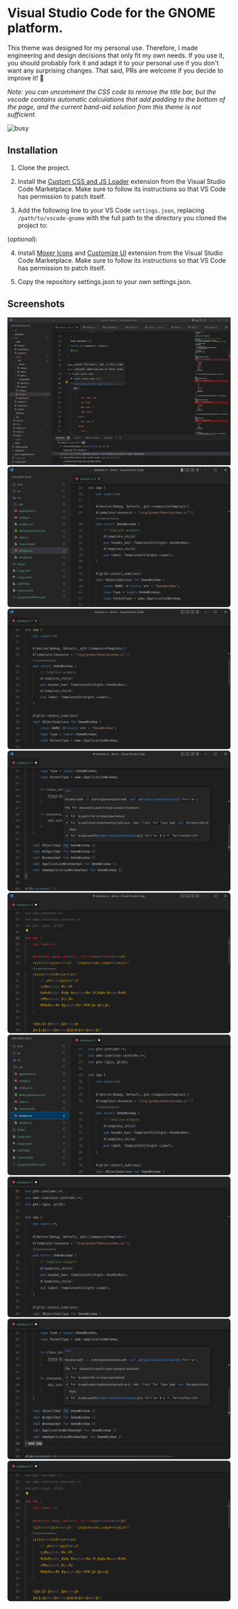 # Visual Studio Code for the GNOME platform.

This theme was designed for my personal use. Therefore, I made engineering and design decisions that only fit my own needs. If you use it, you should probably fork it and adapt it to your personal use if you don't want any surprising changes. That said, PRs are welcome if you decide to improve it! 🎉 

*Note: you can uncomment the CSS code to remove the title bar, but the vscode contains automatic calculations that add padding to the bottom of the page, and the current band-aid solution from this theme is not sufficient.*

![busy](https://user-images.githubusercontent.com/91024200/198850434-45727cf5-4b69-4493-b49b-df2da603fc42.png)

## Installation

1. Clone the project.

2. Install the [Custom CSS and JS Loader](https://marketplace.visualstudio.com/items?itemName=be5invis.vscode-custom-css) extension from the Visual Studio Code Marketplace. Make sure to follow its instructions so that VS Code has permission to patch itself.

3. Add the following line to your VS Code `settings.json`, replacing `/path/to/vscode-gnome` with the full path to the directory you cloned the project to:

(*optional*): 

4. Install [Moxer Icons](https://marketplace.visualstudio.com/items?itemName=Equinusocio.moxer-icons) and [Customize UI](https://marketplace.visualstudio.com/items?itemName=iocave.customize-ui) extension from the Visual Studio Code Marketplace. Make sure to follow its instructions so that VS Code has permission to patch itself.

5. Copy the repository settings.json to your own settings.json.


## Screenshots
<div>
    <img src="0.png">
    <img src="1.png">
    <img src="2.png">
    <img src="3.png">
    <img src="4.png">
    <img src="5.png">
    <img src="6.png">
    <img src="7.png">
    <img src="8.png">
</div>
